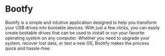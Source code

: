 # Bootfy

Bootify is a simple and intuitive application designed to help you transform your USB drives into bootable devices. With just a few clicks, you can easily create bootable drives that can be used to install or run your favorite operating system on any computer. Whether you need to upgrade your system, recover lost data, or test a new OS, Bootify makes the process quick and hassle-free.